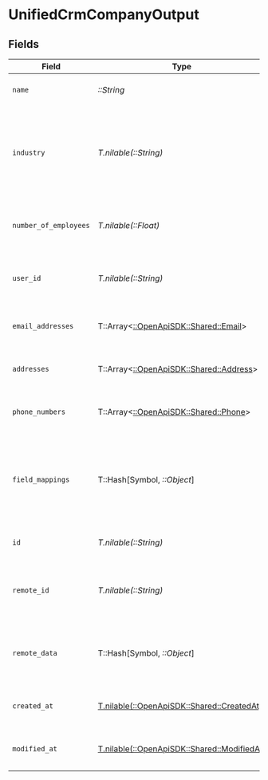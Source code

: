 # UnifiedCrmCompanyOutput


## Fields

| Field                                                                             | Type                                                                              | Required                                                                          | Description                                                                       |
| --------------------------------------------------------------------------------- | --------------------------------------------------------------------------------- | --------------------------------------------------------------------------------- | --------------------------------------------------------------------------------- |
| `name`                                                                            | *::String*                                                                        | :heavy_check_mark:                                                                | The name of the company                                                           |
| `industry`                                                                        | *T.nilable(::String)*                                                             | :heavy_minus_sign:                                                                | The industry of the company. Authorized values can be found in the Industry enum. |
| `number_of_employees`                                                             | *T.nilable(::Float)*                                                              | :heavy_minus_sign:                                                                | The number of employees of the company                                            |
| `user_id`                                                                         | *T.nilable(::String)*                                                             | :heavy_minus_sign:                                                                | The UUID of the user who owns the company                                         |
| `email_addresses`                                                                 | T::Array<[::OpenApiSDK::Shared::Email](../../models/shared/email.md)>             | :heavy_minus_sign:                                                                | The email addresses of the company                                                |
| `addresses`                                                                       | T::Array<[::OpenApiSDK::Shared::Address](../../models/shared/address.md)>         | :heavy_minus_sign:                                                                | The addresses of the company                                                      |
| `phone_numbers`                                                                   | T::Array<[::OpenApiSDK::Shared::Phone](../../models/shared/phone.md)>             | :heavy_minus_sign:                                                                | The phone numbers of the company                                                  |
| `field_mappings`                                                                  | T::Hash[Symbol, *::Object*]                                                       | :heavy_minus_sign:                                                                | The custom field mappings of the company between the remote 3rd party & Panora    |
| `id`                                                                              | *T.nilable(::String)*                                                             | :heavy_minus_sign:                                                                | The UUID of the company                                                           |
| `remote_id`                                                                       | *T.nilable(::String)*                                                             | :heavy_minus_sign:                                                                | The id of the company in the context of the Crm 3rd Party                         |
| `remote_data`                                                                     | T::Hash[Symbol, *::Object*]                                                       | :heavy_minus_sign:                                                                | The remote data of the company in the context of the Crm 3rd Party                |
| `created_at`                                                                      | [T.nilable(::OpenApiSDK::Shared::CreatedAt)](../../models/shared/createdat.md)    | :heavy_minus_sign:                                                                | The created date of the object                                                    |
| `modified_at`                                                                     | [T.nilable(::OpenApiSDK::Shared::ModifiedAt)](../../models/shared/modifiedat.md)  | :heavy_minus_sign:                                                                | The modified date of the object                                                   |